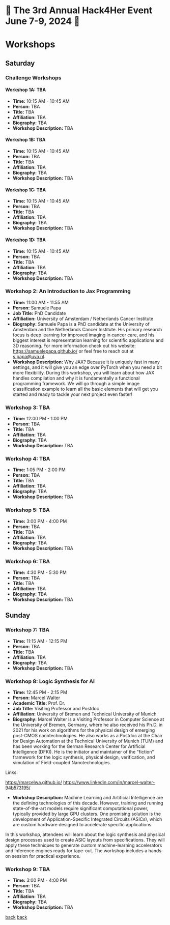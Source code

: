 
# 🌟 The 3rd Annual Hack4Her Event June 7-9, 2024 🌟

# Workshops


## Saturday

### Challenge Workshops
#### Workshop 1A: TBA
- **Time:** 10:15 AM - 10:45 AM
- **Person:** TBA
- **Title:** TBA
- **Affiliation:** TBA
- **Biography:** TBA
- **Workshop Description:** TBA

#### Workshop 1B: TBA
- **Time:** 10:15 AM - 10:45 AM
- **Person:** TBA
- **Title:** TBA
- **Affiliation:** TBA
- **Biography:** TBA
- **Workshop Description:** TBA

#### Workshop 1C: TBA
- **Time:** 10:15 AM - 10:45 AM
- **Person:** TBA
- **Title:** TBA
- **Affiliation:** TBA
- **Biography:** TBA
- **Workshop Description:** TBA

#### Workshop 1D: TBA
- **Time:** 10:15 AM - 10:45 AM
- **Person:** TBA
- **Title:** TBA
- **Affiliation:** TBA
- **Biography:** TBA
- **Workshop Description:** TBA

### Workshop 2: An Introduction to Jax Programming
- **Time:** 11:00 AM - 11:55 AM
- **Person:** Samuele Papa 
- **Job Title:** PhD Candidate
- **Affiliation:** University of Amsterdam / Netherlands Cancer Institute
- **Biography:** Samuele Papa is a PhD candidate at the University of Amsterdam and the Netherlands Cancer Institute. His primary research focus is deep learning for improved imaging in cancer care, and his biggest interest is representation learning for scientific applications and 3D reasoning. For more information check out his website: https://samuelepapa.github.io/ or feel free to reach out at s.papa@uva.nl.
- **Workshop Description:** Why JAX? Because it is uniquely fast in many settings, and it will give you an edge over PyTorch when you need a bit more flexibility. During this workshop, you will learn about how JAX handles compilation and why it is fundamentally a functional programming framework. We will go through a simple image classification example to learn all the basic elements that will get you started and ready to tackle your next project even faster!

### Workshop 3: TBA
- **Time:** 12:00 PM - 1:00 PM
- **Person:** TBA
- **Title:** TBA
- **Affiliation:** TBA
- **Biography:** TBA
- **Workshop Description:** TBA

### Workshop 4: TBA
- **Time:** 1:05 PM - 2:00 PM
- **Person:** TBA
- **Title:** TBA
- **Affiliation:** TBA
- **Biography:** TBA
- **Workshop Description:** TBA

### Workshop 5: TBA
- **Time:** 3:00 PM - 4:00 PM
- **Person:** TBA
- **Title:** TBA
- **Affiliation:** TBA
- **Biography:** TBA
- **Workshop Description:** TBA

### Workshop 6: TBA
- **Time:** 4:30 PM - 5:30 PM
- **Person:** TBA
- **Title:** TBA
- **Affiliation:** TBA
- **Biography:** TBA
- **Workshop Description:** TBA

## Sunday

### Workshop 7: TBA
- **Time:** 11:15 AM - 12:15 PM
- **Person:** TBA
- **Title:** TBA
- **Affiliation:** TBA
- **Biography:** TBA
- **Workshop Description:** TBA

### Workshop 8: Logic Synthesis for AI
- **Time:** 12:45 PM - 2:15 PM
- **Person:** Marcel Walter
- **Academic Title:** Prof. Dr.
- **Job Title:** Visiting Professor and Postdoc
- **Affiliation:** University of Bremen and Technical University of Munich
- **Biography:** Marcel Walter is a Visiting Professor in Computer Science at the University of Bremen, Germany, where he also received his Ph.D. in 2021 for his work on algorithms for the physical design of emerging post-CMOS nanotechnologies. He also works as a Postdoc at the Chair for Design Automation at the Technical University of Munich (TUM) and has been working for the German Research Center for Artificial Intelligence (DFKI). He is the initiator and maintainer of the "fiction" framework for the logic synthesis, physical design, verification, and simulation of Field-coupled Nanotechnologies.

Links:

https://marcelwa.github.io/
https://www.linkedin.com/in/marcel-walter-94b573195/

- **Workshop Description:** Machine Learning and Artificial Intelligence are the defining technologies of this decade. However, training and running state-of-the-art models require significant computational power, typically provided by large GPU clusters. One promising solution is the development of Application-Specific Integrated Circuits (ASICs), which are custom hardware designed to accelerate specific applications.

In this workshop, attendees will learn about the logic synthesis and physical design processes used to create ASIC layouts from specifications. They will apply these techniques to generate custom machine-learning accelerators and inference engines ready for tape-out. The workshop includes a hands-on session for practical experience.


### Workshop 9: TBA
- **Time:** 3:00 PM - 4:00 PM
- **Person:** TBA
- **Title:** TBA
- **Affiliation:** TBA
- **Biography:** TBA
- **Workshop Description:** TBA


[back](./)
[back](./)

